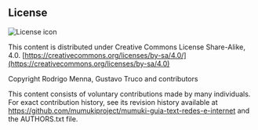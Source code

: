 ## License
![License icon](https://licensebuttons.net/l/by-sa/3.0/88x31.png)

This content is distributed under Creative Commons License Share-Alike, 4.0. [https://creativecommons.org/licenses/by-sa/4.0/](https://creativecommons.org/licenses/by-sa/4.0)

Copyright Rodrigo Menna, Gustavo Truco and contributors

This content consists of voluntary contributions made by many
individuals. For exact contribution history, see its revision history
available at https://github.com/mumukiproject/mumuki-guia-text-redes-e-internet and the AUTHORS.txt file.

